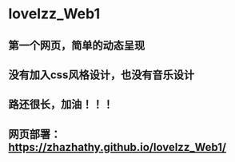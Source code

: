 # lovelzz_Web1
## 第一个网页，简单的动态呈现
## 没有加入css风格设计，也没有音乐设计
## 路还很长，加油！！！
## 网页部署：https://zhazhathy.github.io/lovelzz_Web1/
